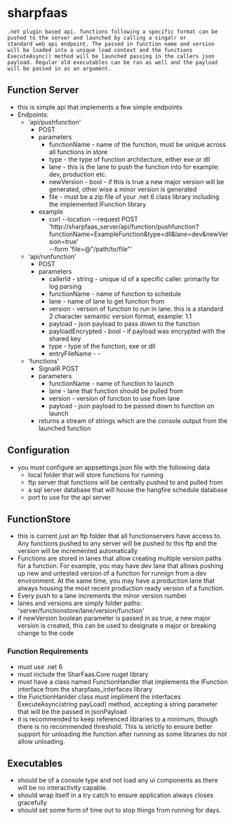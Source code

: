 # sharpfaas 
``` 
.net plugin based api. functions following a specific format can be pushed to the server and launched by calling a singalr or 
standard web api endpoint. The passed in function name and version will be loaded into a unique load context and the functions
ExecuteAsync() method will be launched passing in the callers json payload. Regular old executables can be ran as well and the payload
will be passed in as an argument.
```

## Function Server 
- this is simple api that implements a few simple endpoints
- Endpoints:
  - 'api/pushfunction'
    - POST
    - parameters
      - functionName - name of the function, must be unique across all functions in store
      - type - the type of function architecture, either exe or dll
      - lane - this is the lane to push the function into for example: dev, production etc. 
      - newVersion - bool - if this is true a new major version will be generated, other wise a minor version is generated
      - file - must be a zip file of your .net 6 class library including the implemented IFunction library
    - example
      - curl --location --request POST 'http://sharpfaas_server/api/function/pushfunction?functionName=ExampleFunction&type=dll&lane=dev&newVersion=true' \
        --form 'file=@"/path/to/file"'
  - 'api/runfunction'
    - POST 
    - parameters 
      - callerId - string - unique id of a specific caller. primarily for log parsing
      - functionName - name of function to schedule
      - lane - name of lane to get function from
      - version - version of function to run in lane. this is a standard 2 character semantic version format, example: 1.1
      - payload - json payload to pass down to the function
      - payloadEncrypted - bool - if payload was encrypted with the shared key
      - type - type of the function, exe or dll
      - entryFileName - - 
  - 'functions'
    - SignalR POST
    - parameters
      - functionName - name of function to launch 
      - lane - lane that function should be pulled from
      - version - version of function to use from lane
      - payload - json payload to be passed down to function on launch
    - returns a stream of strings which are the console output from the launched function

## Configuration 
- you must configure an appsettings.json file with the following data 
  - local folder that will store functions for running
  - ftp server that functions will be centrally pushed to and pulled from
  - a sql server database that will house the hangfire schedule database 
  - port to use for the api server

## FunctionStore 
- this is current just an ftp folder that all functionservers have access to. Any functions pushed to any server will 
be pushed to this ftp and the version will be incremented automatically
- Functions are stored in lanes that allow creating multiple version paths for a function. For example, you may have dev lane
that allows pushing up new and untested version of a function for runnign from a dev environment. At the same time, you may have
a production lane that always housing the most recent production ready version of a function.
- Every push to a lane increments the minor version number
- lanes and versions are simply folder paths: 'server/functionstore/lane/version/function'
- if newVersion boolean parameter is passed in as true, a new major version is created, this can be used to designate a major or breaking change to the code

### Function Requirements 
- must use .net 6 
- must include the SharFaas.Core nuget library
- must have a class named FunctionHandler that implements the IFunction interface from the sharpfaas_interfaces library
- the FunctionHanlder class must impliment the interfaces ExecuteAsync(string payLoad) method, accepting a string parameter
that will be the passed in jsonPayload
- it is recommended to keep referenced libraries to a minimum, though there is no recommended threshold. This is strictly to 
ensure better support for unloading the function after running as some libraries do not allow unloading.

## Executables
- should be of a console type and not load any ui components as there will be no interactivity capable. 
- should wrap itself in a try catch to ensure application always closes gracefully 
- should set some form of time out to stop things from running for days. 